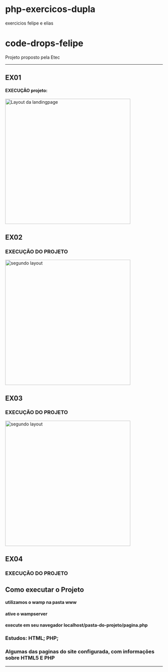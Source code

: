 # php-exercicos-dupla
 exercicios felipe e elias

# code-drops-felipe
 Projeto proposto pela Etec
 
 ---
 ## EX01
  #### EXECUÇÃO projeto: 
 <img src="https://user-images.githubusercontent.com/68368843/96824506-5ba71280-1405-11eb-8ed0-faa66b28a9db.png" 
 width="400px" title="Layout da landingpage" alt="Layout da landingpage">

 ## EX02
  ### EXECUÇÃO DO PROJETO

 <img src="https://user-images.githubusercontent.com/68368843/96824570-7aa5a480-1405-11eb-8c06-3a6130496317.png" 
 width="400px" title="segundo layout" alt="segundo layout">


  
 ## EX03
  ### EXECUÇÃO DO PROJETO

 <img src="https://user-images.githubusercontent.com/68368843/96824674-c0626d00-1405-11eb-82a1-a305fa95404f.png" 
 width="400px" title="segundo layout" alt="segundo layout">



 ## EX04
  ### EXECUÇÃO DO PROJETO



 
 

 ## Como executar o Projeto


  #### utilizamos o wamp na pasta www 

  #### ative o wampserver
  
  #### execute em seu navegador  localhost/pasta-do-projeto/pagina.php
 
  
 
 ### Estudos: HTML; PHP;

 
 ### Algumas das paginas do site configurada, com informações sobre HTML5 E PHP

 
 ---

